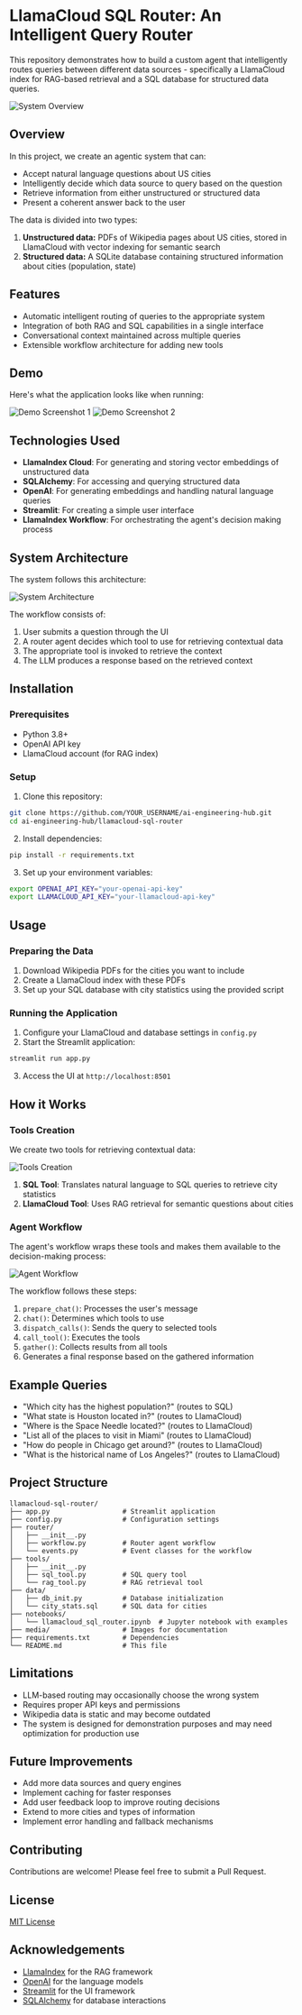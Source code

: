 # LlamaCloud SQL Router: An Intelligent Query Router

This repository demonstrates how to build a custom agent that intelligently routes queries between different data sources - specifically a LlamaCloud index for RAG-based retrieval and a SQL database for structured data queries.

![System Overview](media/image3.png)

## Overview

In this project, we create an agentic system that can:
- Accept natural language questions about US cities
- Intelligently decide which data source to query based on the question
- Retrieve information from either unstructured or structured data
- Present a coherent answer back to the user

The data is divided into two types:
1. **Unstructured data:** PDFs of Wikipedia pages about US cities, stored in LlamaCloud with vector indexing for semantic search
2. **Structured data:** A SQLite database containing structured information about cities (population, state)

## Features

- Automatic intelligent routing of queries to the appropriate system
- Integration of both RAG and SQL capabilities in a single interface
- Conversational context maintained across multiple queries
- Extensible workflow architecture for adding new tools

## Demo

Here's what the application looks like when running:

![Demo Screenshot 1](media/image1.png)
![Demo Screenshot 2](media/image2.png)

## Technologies Used

- **LlamaIndex Cloud**: For generating and storing vector embeddings of unstructured data
- **SQLAlchemy**: For accessing and querying structured data
- **OpenAI**: For generating embeddings and handling natural language queries
- **Streamlit**: For creating a simple user interface
- **LlamaIndex Workflow**: For orchestrating the agent's decision making process

## System Architecture

The system follows this architecture:

![System Architecture](media/image4.png)

The workflow consists of:
1. User submits a question through the UI
2. A router agent decides which tool to use for retrieving contextual data
3. The appropriate tool is invoked to retrieve the context
4. The LLM produces a response based on the retrieved context

## Installation

### Prerequisites
- Python 3.8+
- OpenAI API key
- LlamaCloud account (for RAG index)

### Setup

1. Clone this repository:
```bash
git clone https://github.com/YOUR_USERNAME/ai-engineering-hub.git
cd ai-engineering-hub/llamacloud-sql-router
```

2. Install dependencies:
```bash
pip install -r requirements.txt
```

3. Set up your environment variables:
```bash
export OPENAI_API_KEY="your-openai-api-key"
export LLAMACLOUD_API_KEY="your-llamacloud-api-key"
```

## Usage

### Preparing the Data

1. Download Wikipedia PDFs for the cities you want to include
2. Create a LlamaCloud index with these PDFs
3. Set up your SQL database with city statistics using the provided script

### Running the Application

1. Configure your LlamaCloud and database settings in `config.py`
2. Start the Streamlit application:
```bash
streamlit run app.py
```

3. Access the UI at `http://localhost:8501`

## How it Works

### Tools Creation

We create two tools for retrieving contextual data:

![Tools Creation](media/image5.png)

1. **SQL Tool**: Translates natural language to SQL queries to retrieve city statistics
2. **LlamaCloud Tool**: Uses RAG retrieval for semantic questions about cities

### Agent Workflow

The agent's workflow wraps these tools and makes them available to the decision-making process:

![Agent Workflow](media/image6.png)

The workflow follows these steps:
1. `prepare_chat()`: Processes the user's message
2. `chat()`: Determines which tools to use
3. `dispatch_calls()`: Sends the query to selected tools
4. `call_tool()`: Executes the tools
5. `gather()`: Collects results from all tools
6. Generates a final response based on the gathered information

## Example Queries

- "Which city has the highest population?" (routes to SQL)
- "What state is Houston located in?" (routes to LlamaCloud)
- "Where is the Space Needle located?" (routes to LlamaCloud)
- "List all of the places to visit in Miami" (routes to LlamaCloud)
- "How do people in Chicago get around?" (routes to LlamaCloud)
- "What is the historical name of Los Angeles?" (routes to LlamaCloud)

## Project Structure

```
llamacloud-sql-router/
├── app.py                  # Streamlit application
├── config.py               # Configuration settings
├── router/
│   ├── __init__.py
│   ├── workflow.py         # Router agent workflow
│   └── events.py           # Event classes for the workflow
├── tools/
│   ├── __init__.py
│   ├── sql_tool.py         # SQL query tool
│   └── rag_tool.py         # RAG retrieval tool
├── data/
│   ├── db_init.py          # Database initialization
│   └── city_stats.sql      # SQL data for cities
├── notebooks/
│   └── llamacloud_sql_router.ipynb  # Jupyter notebook with examples
├── media/                  # Images for documentation
├── requirements.txt        # Dependencies
└── README.md               # This file
```

## Limitations

- LLM-based routing may occasionally choose the wrong system
- Requires proper API keys and permissions
- Wikipedia data is static and may become outdated
- The system is designed for demonstration purposes and may need optimization for production use

## Future Improvements

- Add more data sources and query engines
- Implement caching for faster responses
- Add user feedback loop to improve routing decisions
- Extend to more cities and types of information
- Implement error handling and fallback mechanisms

## Contributing

Contributions are welcome! Please feel free to submit a Pull Request.

## License

[MIT License](LICENSE)

## Acknowledgements

- [LlamaIndex](https://github.com/run-llama/llama_index) for the RAG framework
- [OpenAI](https://openai.com/) for the language models
- [Streamlit](https://streamlit.io/) for the UI framework
- [SQLAlchemy](https://www.sqlalchemy.org/) for database interactions